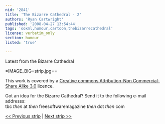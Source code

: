 ```yaml
---
nid: '2841'
title: 'The Bizarre Cathedral - 2'
authors: 'Ryan Cartwright'
published: '2008-04-27 13:54:44'
tags: 'ooxml,humour,cartoon,thebizarrecathedral'
license: verbatim_only
section: humour
listed: 'true'

---
```

Latest from the Bizarre Cathedral

<!--break-->

=IMAGE_BIG=strip.jpg==

This work is covered by a [Creative commons Attribution-Non Commercial-Share Alike 3.0](http://creativecommons.org/licenses/by-nc-sa/3.0/) licence.

Got an idea for the Bizarre Cathedral? Send it to the following e-mail addresss:  
tbc _then_ at _then_ freesoftwaremagazine _then_ dot _then_ com

[<< Previous strip](http://www.freesoftwaremagazine.com/columns/bizarre_cathedral_1)
 | [Next strip >>](http://www.freesoftwaremagazine.com/columns/bizarre_cathedral_3)
